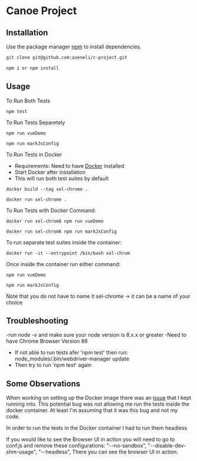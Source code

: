 # Canoe Project

## Installation

Use the package manager [npm](https://www.npmjs.com/) to install dependencies.

```bash
git clone git@github.com:azeneli/c-project.git
```

```bash
npm i or npm install
```

## Usage

To Run Both Tests 
```
npm test   
```
To Run Tests Separetely

```
npm run vueDemo   
```

```
npm run markJsConfig   
```

To Run Tests in Docker

- Requirements: Need to have [Docker](https://www.docker.com/products/docker-desktop) installed
- Start Docker after installation
- This will run both test suites by default

```
docker build --tag sel-chrome .   
```

```
docker run sel-chrome .   
```

To Run Tests with Docker Command:

```
docker run sel-chrom6 npm run vueDemo  
```

```
docker run sel-chrom6 npm run markJsConfig  
```

To run separate test suites inside the container:

```
docker run -it --entrypoint /bin/bash sel-chrom
```
Once inside the container run either command: 

```
npm run vueDemo

```
```
npm run markJsConfig   
```

Note that you do not have to name it sel-chrome -> it can be a name of your choice

## Troubleshooting
-run node -v and make sure your node version is 8.x.x or greater
-Need to have Chrome Browser Version 86

- If not able to run tests afer 'npm test' then run: node_modules/.bin/webdriver-manager update
- Then try to run 'npm test' again

## Some Observations

When working on setting up the Docker image there was an [issue](https://bugs.chromium.org/p/chromedriver/issues/detail?id=2473#c6) that I kept running into. This potential bug was not allowing me run the tests inside the docker container. At least I'm assuming that it was this bug and not my code. 

In order to run the tests in the Docker container I had to run them headless

If you would like to see the Browser UI in action you will need to go to conf.js and remove these configurations: 
				"--no-sandbox",
                "--disable-dev-shm-usage",
                "--headless",
There you can see the browser UI in action. 


